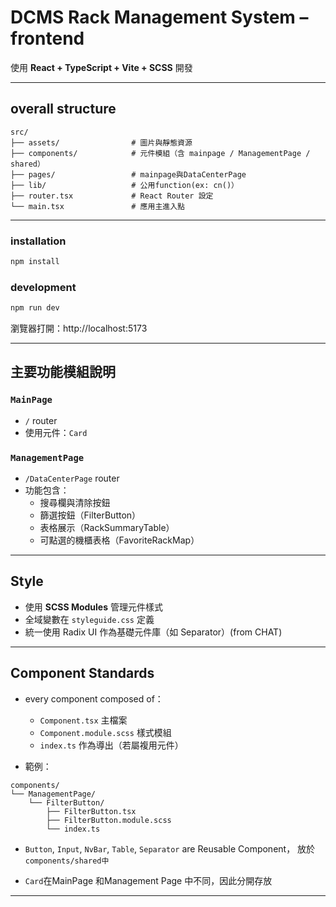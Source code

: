 # DCMS Rack Management System – frontend

使用 **React + TypeScript + Vite + SCSS** 開發

---

## overall structure

```
src/
├── assets/                # 圖片與靜態資源
├── components/            # 元件模組（含 mainpage / ManagementPage / shared）
├── pages/                 # mainpage與DataCenterPage
├── lib/                   # 公用function(ex: cn()）
├── router.tsx             # React Router 設定
└── main.tsx               # 應用主進入點
```

---



### installation

```bash
npm install
```

### development

```bash
npm run dev
```

瀏覽器打開：http://localhost:5173

---


##  主要功能模組說明

###  `MainPage`

-  `/` router
- 使用元件：`Card`

###  `ManagementPage`

-  `/DataCenterPage` router
- 功能包含：
  - 搜尋欄與清除按鈕
  - 篩選按鈕（FilterButton）
  - 表格展示（RackSummaryTable）
  - 可點選的機櫃表格（FavoriteRackMap）

---

## Style

- 使用 **SCSS Modules** 管理元件樣式
- 全域變數在 `styleguide.css` 定義
- 統一使用 Radix UI 作為基礎元件庫（如 Separator）(from CHAT)

---

## Component Standards

- every component composed of：
  - `Component.tsx` 主檔案
  - `Component.module.scss` 樣式模組
  - `index.ts` 作為導出（若屬複用元件）

- 範例：

```
components/
└── ManagementPage/
    └── FilterButton/
        ├── FilterButton.tsx
        ├── FilterButton.module.scss
        └── index.ts
```

- `Button`, `Input`, `NvBar`, `Table`, `Separator` are Reusable Component，
放於 `components/shared中`

- `Card`在MainPage 和Management Page 中不同，因此分開存放



---
